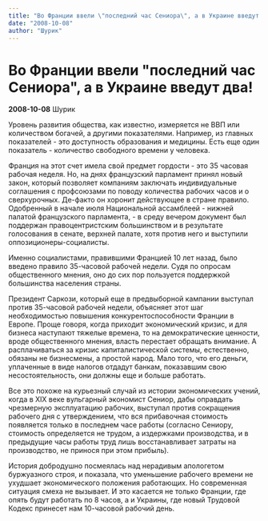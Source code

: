 ```yaml
---
title: "Во Франции ввели \"последний час Сениора\", а в Украине введут два!"
date: "2008-10-08"
author: "Шурик"
---
```


# Во Франции ввели "последний час Сениора", а в Украине введут два!

**2008-10-08** Шурик

Уровень развития общества, как известно, измеряется не ВВП или количеством богачей, а другими показателями. Например, из главных показателей - это доступность образования и медицины. Есть еще один показатель - количество свободного времени у человека.

Франция на этот счет имела свой предмет гордости - это 35 часовая рабочая неделя. Но, на днях французский парламент принял новый закон, который позволяет компаниям заключать индивидуальные соглашения с профсоюзами по поводу количества рабочих часов и о сверхурочных. Де-факто он хоронит действующее в стране правило. Одобренный в начале июля Национальной ассамблеей - нижней палатой французского парламента, - в среду вечером документ был поддержан правоцентристским большинством и в результате голосования в сенате, верхней палате, хотя против него и выступили оппозиционеры-социалисты.

Именно социалистами, правившими Францией 10 лет назад, было введено правило 35-часовой рабочей недели. Судя по опросам общественного мнения, оно до сих пор пользуется поддержкой большинства населения страны.

Президент Саркози, который еще в предвыборной кампании выступал против 35-часовой рабочей недели, объясняет этот шаг необходимостью повышения конкурентоспособности Франции в Европе. Проще говоря, когда приходит экономический кризис, и для бизнеса наступают тяжелые времена, то на демократические ценности, вроде общественного мнения, власть перестает обращать внимание. А расплачиваться за кризис капиталистической системы, естественно, обязаны не бизнесмены, а простой народ. Мало того, что его деньги, уплаченные в виде налогов отдадут банкам, показавшим свою несостоятельность, они должны еще и больше работать.

Все это похоже на курьезный случай из истории экономических учений, когда в ХІХ веке вульгарный экономист Сениор, дабы оправдать чрезмерную эксплуатацию рабочих, выступал против сокращения рабочего дня с утверждением, что вся прибавочная стоимость появляется только в последнем часе работы (согласно Сениору, стоимость определяется не трудом, а издержками производства, и в предыдущие часы работы труд лишь восстанавливает затраты на производство, не принося при этом прибыль). 

История добродушно посмеялась над нерадивым апологетом буржуазного строя, и показала, что уменьшение рабочего времени не ухудшает экономического положения работающих. Но современная ситуация смеха не вызывает. И это касается не только Франции, где опять будут работать по 8 часов, а и Украины, где новый Трудовой Кодекс принесет нам 10-часовой рабочий день.